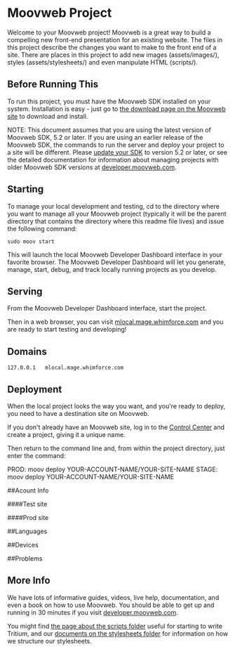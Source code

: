 # Moovweb Project
Welcome to your Moovweb project! Moovweb is a great way to build a compelling new front-end presentation for an existing website. The files in this project describe the changes you want to make to the front end of a site. There are places in this project to add new images (assets/images/), styles (assets/stylesheets/) and even manipulate HTML (scripts/).

## Before Running This
To run this project, you must have the Moovweb SDK installed on your system. Installation is easy - just go to [the download page on the Moovweb site](http://developer.moovweb.com/download) to download and install.

NOTE: This document assumes that you are using the latest version of Moovweb SDK, 5.2 or later. If you are using an earlier release of the Moovweb SDK, the commands to run the server and deploy your project to a site will be different. Please [update your SDK](http://developer.moovweb.com/download) to version 5.2 or later, or see the detailed documentation for information about managing projects with older Moovweb SDK versions at [developer.moovweb.com](http://developer.moovweb.com).

## Starting
To manage your local development and testing, cd to the directory where you want to manage all your Moovweb project (typically it will be the parent directory that contains the directory where this readme file lives) and issue the following command:

    sudo moov start

This will launch the local Moovweb Developer Dashboard interface in your favorite browser. The Moovweb Developer Dashboard will let you generate, manage, start, debug, and track locally running projects as you develop.

## Serving
From the Moovweb Developer Dashboard interface, start the project.

Then in a web browser, you can visit [mlocal.mage.whimforce.com](http://mlocal.mage.whimforce.com) and you are ready to start testing and developing!

## Domains

    127.0.0.1   mlocal.mage.whimforce.com

## Deployment
When the local project looks the way you want, and you're ready to deploy, you need to have a destination site on Moovweb.

If you don't already have an Moovweb site, log in to the [Control Center](http://console.moovweb.com) and create a project, giving it a unique name.

Then return to the command line and, from within the project directory, just enter the command:

   PROD:  moov deploy YOUR-ACCOUNT-NAME/YOUR-SITE-NAME
   STAGE: moov deploy YOUR-ACCOUNT-NAME/YOUR-SITE-NAME


##Acount Info

####Test site

####Prod site

##Languages

##Devices

##Problems

## More Info
We have lots of informative guides, videos, live help, documentation, and even a book on how to use Moovweb. You should be able to get up and running in 30 minutes if you visit [developer.moovweb.com](http://developer.moovweb.com).

You might find [the page about the scripts folder](http://developer.moovweb.com/docs/local/project_files) useful for starting to write Tritium, and our [documents on the stylesheets folder](http://developer.moovweb.com/docs/local/project_files/stylesheet) for information on how we structure our stylesheets.
